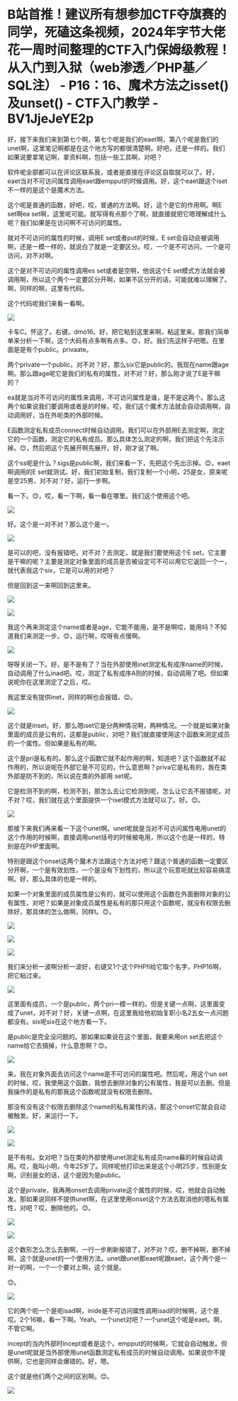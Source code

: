 # B站首推！建议所有想参加CTF夺旗赛的同学，死磕这条视频，2024年字节大佬花一周时间整理的CTF入门保姆级教程！从入门到入狱（web渗透／PHP基／SQL注） - P16：16、魔术方法之isset()及unset() - CTF入门教学 - BV1JjeJeYE2p

好，接下来我们来到第七个啊，第七个呢是我们的eaet啊，第八个呢是我们的unet啊，这里笔记啊都是在这个地方写的都很清楚啊。好吧，还是一样的。我们如果说要拿笔记啊，拿资料啊，包括一些工具啊，对吧？

软件呢全部都可以在评论区联系我，或者是直接在评论区自取就可以了。好，eaet当对不可访问属性调用eaet跟empput的时候调用。好，这个eaet跟这个iset不一样的是这个是魔术方法。

这个呢是普通的函数，好吧，哎，普通的方法啊。好，这个是它的作用啊。啊E set啊ea set啊，这里呢可能。就写得有点那个了啊，就直接就把它嗯理解成什么呢？我们如果是在访问啊不可访问的属性。

就对不可访问的属性的时候，调用E set或者put的时候，E set会自动会被调用啊，还是一模一样的，就说白了就是一定要区分。哎，一个是不可访问，一个是可访问，对不对啊。

这个是对不可访问的属性调用es set或者是空啊，他说这个E set模式方法就会被调用啊，所以这个两个一定要区分开啊，如果不区分开的话，可能就难以理解了。啊，同样的啊，这里有代码。

这个代码呢我们来看一看啊。

![](img/bb5c878c08142bc20ee199eef5cac48e_1.png)

卡车C。怀这了。右键。dmo16。好，把它粘到这里来啊，粘这里来。那我们简单单来分析一下啊，这个大码有点多啊有点多。😊，好。我们先这样子吧嗯。在里面是是有个public。privaate。

两个private一个public，对不对？好，那么six它是public的。我现在name跟age啊。那么跟age呢它是我们的私有的属性，对不对？好，那么刚才说了E是干嘛的？

ea就是当对不可访问的属性来调用，不可访问属性是谁，是不是这两个。那么这两个如果说我们要调用或者是的时候，哎，我们这个魔术方法就会自动调用啊，自动调用好，当在外呃类的外部时候。

E函数测定私有成员connect时候自动调用。我们可以在外部用E去测定啊，测定它的一个函数，测定它的私有成员。那么具体怎么测定的啊，我们把这个先注示掉。😊，然后把这个先展开啊先展开。好，刚才说了啊。

这个ss呢是什么？sigs是public啊，我们来看一下，先把这个先出示掉。😊，eaet啊调用的E set就测试。好，我们初始复制，我们复制一个小明，25是女，原来呢是空25男，对不对？好，运行一步啊。

看一下。😊，哎，看一下啊，看一看在哪里。我们这个使用这个吧。

![](img/bb5c878c08142bc20ee199eef5cac48e_3.png)

好。这个是一对不对？那么这个是一。

![](img/bb5c878c08142bc20ee199eef5cac48e_5.png)

是可以的吧，没有报错吧，对不对？去测定，就是我们要使用这个E set，它主要是干嘛的呢？主要是测定对象里面的成员是否被设定可不可以用它它返回一个一，就代表我这个six，它是可以用的对吧？

但是回到这一来啊回到这里来。

![](img/bb5c878c08142bc20ee199eef5cac48e_7.png)

![](img/bb5c878c08142bc20ee199eef5cac48e_8.png)

我这个再来测定这个name或者是age，它能不能用，是不是啊哎，能用吗？不知道我们来测定一步。😊，运行啊，哎呀有点慢啊。



![](img/bb5c878c08142bc20ee199eef5cac48e_10.png)

呀呀关闭一下。好。是不是有了？当在外部使用inet测定私有成序name的时候，自动调用了什么inad吧。哎，测定了私有成序A则的时候，自动调用了吧。但如果说呢你在这里测定了之后，哎。

我这里没有提供inet，同样的啊也会报错。😊。

![](img/bb5c878c08142bc20ee199eef5cac48e_12.png)

这个就是inset。好，那么嗯iset它是分两种情况啊，两种情况。一个就是如果对象里面的成员是公有的，这都是public，对吧？我们就直接使用这个函数来测定成员的一个属性。但如果是私有的啊。

这个是pri是私有的。那么这个函数它就不起作用的啊，知道吧？这个函数就不起作用的，所以说呢在外部它是不可见的，什么意思啊？priva它是私有的，我在类外部是防不到的，所以说在类的外部用 set呢。

它是检测不到的啊，检测不到，那怎么去让它检测到呢，怎么让它去不报错呢，对不对？哎，我们就在这个里面提供一个iset模式方法就可以了。好。😊。



![](img/bb5c878c08142bc20ee199eef5cac48e_14.png)

那接下来我们再来看一下这个unet啊。unet呢就是当对不可访问属性电用unet的这个作用的时候啊，直接调用unet括号的时候被电用，所以这个也是一样的，特别是在PHP里面啊。

特别是跟这个onset这两个魔术方法跟这个方法对吧？跟这个普通的函数一定要区分开啊，一个是有效划性，一个是没有下划性的，所以这个玩意呃就比较容易搞混啊。好，那么具体的也是一样的。

如果一个对象里面的成员属性是公有的，就可以使用这个函数在外面删除对象的公有属性，对吧？如果是对象成员属性是私有的那只用这个函数呢，就没有权限去删除好，那具体的怎么做啊，同样t。😊。



![](img/bb5c878c08142bc20ee199eef5cac48e_16.png)

![](img/bb5c878c08142bc20ee199eef5cac48e_17.png)

![](img/bb5c878c08142bc20ee199eef5cac48e_18.png)

我们来分析一波啊分析一波好，右键又1个这个PHPfi给它取个名字，PHP16啊，把它粘过来。

![](img/bb5c878c08142bc20ee199eef5cac48e_20.png)

这里面有成员，一个是public，两个pri一模一样的。但是关键一点啊，这里面变成了unet，对不对？好，关键一点啊，在这里我给他初始复职小名2五女一点问题都没有。six呢six在这个地方看一下。

是public是完全没问题的。那如果如果说在这个里面，我要来用on set去把这个name给它去搞掉，什么意思啊？😊。



![](img/bb5c878c08142bc20ee199eef5cac48e_22.png)

来。我在对象外面去访问这个name是不可访问的属性吧。然后呢，用这个un set的时候，哎，我使用这个函数，我想去删除对象的公有属性，我是可以去删。但是我操作的是私有的那我这个函数呢就没有权限去删除。

那没有没有这个权限去删除这个name的私有属性的话，那这个onset它就会自动被触发。好，来运行一下。



![](img/bb5c878c08142bc20ee199eef5cac48e_24.png)

![](img/bb5c878c08142bc20ee199eef5cac48e_25.png)

是不有啦。女对吧？当在类的外部使用unet测定私有成员name幕的时候自动调用。哎，我叫小明，今年25岁了。同样呢他打印出来是这个小明25岁，性别是女啊，识别是女的话，这个是因为是public。

这个是private，我再用onset去调用private这个属性的时候，哎，他就会自动触发。那如果说同样不提供unet啊，在这里使用onset这个方法去取消他的嗯私有属性，对吧？哎，删除他的。😊。



![](img/bb5c878c08142bc20ee199eef5cac48e_27.png)

![](img/bb5c878c08142bc20ee199eef5cac48e_28.png)

这个数形怎么怎么去删啊，一行一步刷新报错了，对不对？哎，删不掉啊，删不掉啊，这个就是unet的一个使用方法。unet跟unet那eaet呢跟eaet，这个两个是一对一的啊，一个一个要对上啊，这个就是。

😊。

![](img/bb5c878c08142bc20ee199eef5cac48e_30.png)

它的两个呃一个是呃isad啊，inide是不可访问属性调用isad的时候啊，这个是哎。2个16嘛，看一下啊。Yeah。一个unet对吧？一个unet这个呢是eaet。啊，不管它啊。

incept的当内外部时incept或者是这个。empput的时候啊，它就会自动触发。但是unet呢就是当外部使用unet函数测定私有成员的时候自动调用。如果说你不提供啊，它也是同样会爆错的。好，嗯。

这个就是他们两个之间的区别啊。😊。

![](img/bb5c878c08142bc20ee199eef5cac48e_32.png)